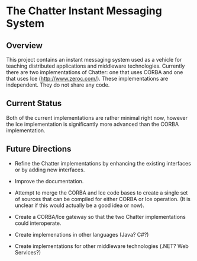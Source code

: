 
The Chatter Instant Messaging System
====================================

Overview
--------

This project contains an instant messaging system used as a vehicle for teaching distributed
applications and middleware technologies. Currently there are two implementations of Chatter:
one that uses CORBA and one that uses Ice (http://www.zeroc.com/). These implementations are
independent. They do not share any code.

Current Status
--------------

Both of the current implementations are rather minimal right now, however the Ice implementation
is significantly more advanced than the CORBA implementation.


Future Directions
-----------------

+ Refine the Chatter implementations by enhancing the existing interfaces or by adding new
  interfaces.

+ Improve the documentation.

+ Attempt to merge the CORBA and Ice code bases to create a single set of sources that can be
  compiled for either CORBA or Ice operation. (It is unclear if this would actually be a good
  idea or now).

+ Create a CORBA/Ice gateway so that the two Chatter implementations could interoperate.

+ Create implemenations in other languages (Java? C#?)

+ Create implementations for other middleware technologies (.NET? Web Services?)
